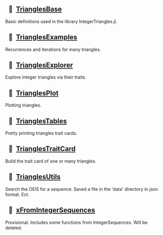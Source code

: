 
##   🔶  [TrianglesBase](https://github.com/OpenLibMathSeq/IntegerTriangles.jl/blob/master/src/TrianglesBase.jl)

Basic definitions used in the library IntegerTriangles.jl.

##   🔶  [TrianglesExamples](https://github.com/OpenLibMathSeq/IntegerTriangles.jl/blob/master/src/TrianglesExamples.jl)

Recurrences and iterations for many triangles.

##   🔶  [TrianglesExplorer](https://github.com/OpenLibMathSeq/IntegerTriangles.jl/blob/master/src/TrianglesExplorer.jl)

Explore integer triangles via their traits.

##   🔶  [TrianglesPlot](https://github.com/OpenLibMathSeq/IntegerTriangles.jl/blob/master/src/TrianglesPlot.jl)

Plotting triangles.

##   🔶  [TrianglesTables](https://github.com/OpenLibMathSeq/IntegerTriangles.jl/blob/master/src/TrianglesTables.jl)

Pretty printing triangles trait cards.

##   🔶  [TrianglesTraitCard](https://github.com/OpenLibMathSeq/IntegerTriangles.jl/blob/master/src/TrianglesTraitCard.jl)

Build the trait card of one or many triangles.

##   🔶  [TrianglesUtils](https://github.com/OpenLibMathSeq/IntegerTriangles.jl/blob/master/src/TrianglesUtils.jl)

Search the OEIS for a sequence. Saved a file in the 'data' directory in json format. Ect.

##   🔶  [xFromIntegerSequences](https://github.com/OpenLibMathSeq/IntegerTriangles.jl/blob/master/src/xFromIntegerSequences.jl)

Provisional. Includes some functions from IntegerSequences. Will be deleted.

